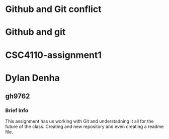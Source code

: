 # Github and Git conflict
# Github and git
# CSC4110-assignment1
# Dylan Denha
## gh9762
###  Brief Info
This assignment has us working with Git and understadning it all for the future of the class. Creating and new repository and even creating a readme file.
